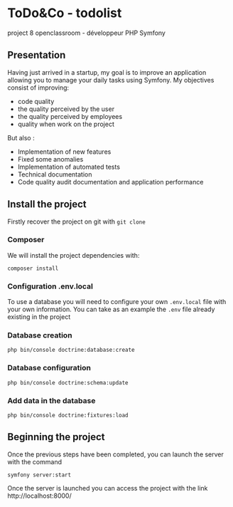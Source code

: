 # ToDo&Co - todolist
project 8 openclassroom - développeur PHP Symfony

## Presentation
Having just arrived in a startup, my goal is to improve an application allowing you to manage your daily tasks using Symfony.
My objectives consist of improving:
- code quality
- the quality perceived by the user
- the quality perceived by employees
- quality when work on the project

But also :
- Implementation of new features
- Fixed some anomalies
- Implementation of automated tests
- Technical documentation
- Code quality audit documentation and application performance

## Install the project
Firstly recover the project on git with `git clone`

### Composer
We will install the project dependencies with:
```shell
composer install
```

### Configuration .env.local
To use a database you will need to configure your own `.env.local` file with your own information.
You can take as an example the `.env` file already existing in the project

### Database creation
```shell
php bin/console doctrine:database:create
```

### Database configuration
```shell
php bin/console doctrine:schema:update
```

### Add data in the database
```shell
php bin/console doctrine:fixtures:load
```

## Beginning the project
Once the previous steps have been completed, you can launch the server with the command
```shell
symfony server:start
```

Once the server is launched you can access the project with the link http://localhost:8000/


